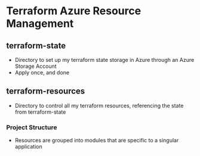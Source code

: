 # Terraform Azure Resource Management


## terraform-state

* Directory to set up my terraform state storage in Azure through an Azure Storage Account
* Apply once, and done

## terraform-resources

* Directory to control all my terraform resources, referencing the state from terraform-state

### Project Structure
* Resources are grouped into modules that are specific to a singular application